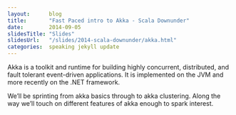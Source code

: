 ```yaml
---
layout:      blog
title:       "Fast Paced intro to Akka - Scala Downunder"
date:        2014-09-05
slidesTitle: "Slides"
slidesUrl:   "/slides/2014-scala-downunder/akka.html"
categories:  speaking jekyll update
---
```

Akka is a toolkit and runtime for building highly concurrent, distributed, and fault tolerant event-driven applications.
It is implemented on the JVM and more recently on the .NET framework.

We’ll be sprinting from akka basics through to akka clustering. Along the way we’ll touch on different features of akka enough to spark interest.



